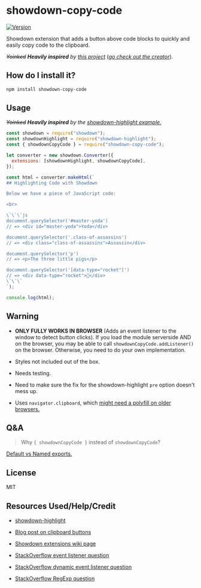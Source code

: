 # showdown-copy-code

[![Version](https://img.shields.io/npm/v/showdown-copy-code.svg)](https://www.npmjs.com/package/showdown-highlight)

Showdown extension that adds a button above code blocks to quickly and easily copy code to the clipboard.

*~~Yoinked~~ **Heavily inspired** by [this project](https://www.dannyguo.com/blog/how-to-add-copy-to-clipboard-buttons-to-code-blocks-in-hugo/)* (*[go check out the creator](https://github.com/dguo)*).

## How do I install it?

```bash
npm install showdown-copy-code
```

## Usage

*~~Yoinked~~ **Heavily inspired** by the [showdown-highlight example.](https://github.com/Bloggify/showdown-highlight#clipboard-example)*

```js
const showdown = require("showdown");
const showdownHighlight = require("showdown-highlight");
const { showdownCopyCode } = require("showdown-copy-code");

let converter = new showdown.Converter({
  extensions: [showdownHighlight, showdownCopyCode],
});

const html = converter.makeHtml(`
## Highlighting Code with Showdown

Below we have a piece of JavaScript code:

<br>

\`\`\`js
document.querySelector('#master-yoda')
// => <div id="master-yoda">Yoda</div>

document.querySelector('.class-of-assassins')
// => <div class="class-of-assassins">Assassin</div>

document.querySelector('p')
// => <p>The three little pigs</p>

document.querySelector('[data-type="rocket"]')
// => <div data-type="rocket">🚀</div>
\`\`\`
`);

console.log(html);
```

## Warning

* **ONLY FULLY WORKS IN BROWSER** (Adds an event listener to the window to detect button clicks). If you load the module serverside AND on the browser, you may be able to call `showdownCopyCode.addListener()` on the browser. Otherwise, you need to do your own implementation.

* Styles not included out of the box.

* Needs testing.

* Need to make sure the fix for the showdown-highlight `pre` option doesn't mess up.

* Uses `navigator.clipboard`, which [might need a polyfill on older browsers.](https://developer.mozilla.org/en-US/docs/Web/API/Clipboard#browser_compatibility)

## Q&A

> Why `{ showdownCopyCode }` instead of `showdownCopyCode`?

[Default vs Named exports.](https://github.com/rollup/rollup/issues/1961)

## License

MIT

## Resources Used/Help/Credit

* [showdown-highlight](https://github.com/Bloggify/showdown-highlight/blob/master/lib/index.js)

* [Blog post on clipboard buttons](https://www.dannyguo.com/blog/how-to-add-copy-to-clipboard-buttons-to-code-blocks-in-hugo/)

* [Showdown extensions wiki page](https://github.com/showdownjs/showdown/wiki/Extensions)

* [StackOverflow event listener question](https://stackoverflow.com/questions/12045440/difference-between-document-addeventlistener-and-window-addeventlistener)

* [StackOverflow dynamic event listener question](https://stackoverflow.com/questions/11455515/how-to-check-whether-dynamically-attached-event-listener-exists-or-not)

* [StackOverflow RegExp question](https://stackoverflow.com/questions/43784794/javascript-regex-ignore-anything-in-between)
